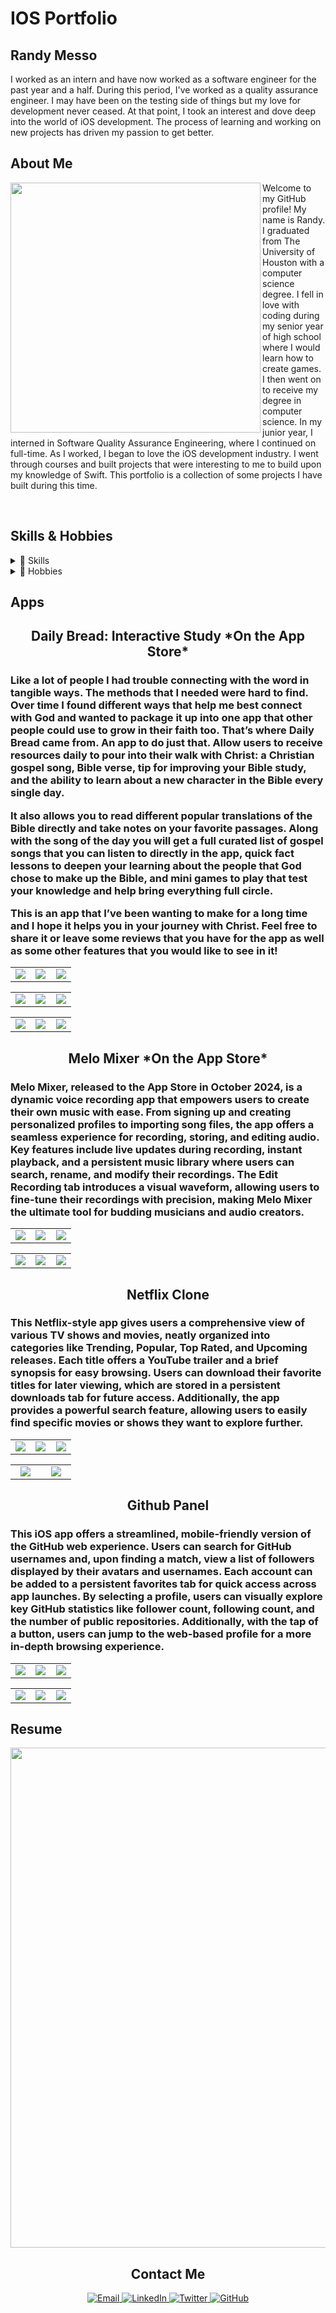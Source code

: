 # IOS Portfolio

## Randy Messo

<p align="left">
I worked as an intern and have now worked as a software engineer for the past year and a half. During this period, I've worked as a quality assurance engineer. I may have been on the testing side of things but my love for development never ceased. At that point, I took an interest and dove deep into the world of iOS development. The process of learning and working on new projects has driven my passion to get better.
</p>

## About Me

<img align="left" width="400" height="400" src="https://github.com/user-attachments/assets/ed669965-9993-4be2-9898-b935a7f4c21f">

<p align="left">
Welcome to my GitHub profile! My name is Randy. I graduated from The University of Houston with a computer science degree. I fell in love with coding during my senior year of high school where I would learn how to create games. I then went on to receive my degree in computer science. In my junior year, I interned in Software Quality Assurance Engineering, where I continued on full-time. As I worked, I began to love the iOS development industry. I went through courses and built projects that were interesting to me to build upon my knowledge of Swift. This portfolio is a collection of some projects I have built during this time. 

  
</p>

<br clear="all">

## Skills & Hobbies

<details>
<summary>📱 Skills</summary>

Proficient in Swift with a strong foundation in iOS app development using UIKit and some SwiftUI. Experienced in working with iOS components including Storyboard, and database services like Core Data, UserDefaults, and Firebase. Skilled in using Xcode for development and debugging, and familiar with version control using services like Git and GitHub. I used the XCTest framework for writing and running unit tests to generate a high code coverage. 
</details>

<details>
<summary>🎨 Hobbies</summary>

When I'm not coding, I enjoy:
- Playing/creating video games
- Being outdoors. Getting to see new places is always an experience!
- Playing sports with friends 
- Learning new skills, piano has been the recent topic of discussion
</details>

## Apps

<h2 align="center">Daily Bread: Interactive Study *On the App Store*</h2>
<h3 align="left">Like a lot of people I had trouble connecting with the word in tangible ways. The methods that I needed were hard to find. Over time I found different ways that help me best connect with God and wanted to package it up into one app that other people could use to grow in their faith too. That’s where Daily Bread came from. An app to do just that. Allow users to receive resources daily to pour into their walk with Christ: a Christian gospel song, Bible verse, tip for improving your Bible study, and the ability to learn about a new character in the Bible every single day. 


It also allows you to read different popular translations of the Bible directly and take notes on your favorite passages. Along with the song of the day you will get a full curated list of gospel songs that you can listen to directly in the app, quick fact lessons to deepen your learning about the people that God chose to make up the Bible, and mini games to play that test your knowledge and help bring everything full circle.

This is an app that I’ve been wanting to make for a long time and I hope it helps you in your journey with Christ. Feel free to  share it or leave some reviews that you have for the app as well as some other features that you would like to see in it!  </h3>

<table>
  <tr>
    <td align="center" width="33%">
      <img src="https://github.com/user-attachments/assets/b9dfb049-177e-4cbd-a1fc-e40731e8ab77" /><br>
    </td>
    <td align="center" width="33%">
      <img src="https://github.com/user-attachments/assets/d350e13e-dc5f-45d8-9219-0c78928b11e0" /><br>
    </td>
    <td align="center" width="33%">
      <img src="https://github.com/user-attachments/assets/e2cc9aa6-6e93-4ad1-a0f0-1583b2ffc7d6" /><br>
    </td>
  </tr>
</table>

<table>
  <tr>
    <td align="center" width="33%">
      <img src="https://github.com/user-attachments/assets/7075691a-d5f5-4bdd-85b0-e8dab94bd267" /><br>
    </td>
    <td align="center" width="33%">
      <img src="https://github.com/user-attachments/assets/78478b23-6c2c-4d7f-96d2-b1a71722f911" /><br>
    </td>
    <td align="center" width="33%">
      <img src="https://github.com/user-attachments/assets/f640f9cb-7d0c-4f81-b3ea-3cbe803654b3" /><br>
    </td>
  </tr>
</table>

<table>
  <tr>
    <td align="center" width="33%">
      <img src="https://github.com/user-attachments/assets/695b93be-53af-4cac-b15f-c999ea7e1c45" /><br>
    </td>
    <td align="center" width="33%">
      <img src="https://github.com/user-attachments/assets/50b059df-78b3-4e83-baf7-55327cec7dda" /><br>
    </td>
    <td align="center" width="33%">
      <img src="https://github.com/user-attachments/assets/9f58f4cf-0463-4b6d-8d8f-3ebd12ff637a" /><br>
    </td>
  </tr>
</table>

<h2 align="center">Melo Mixer *On the App Store*</h2>
<h3 align="left">Melo Mixer, released to the App Store in October 2024, is a dynamic voice recording app that empowers users to create their own music with ease. From signing up and creating personalized profiles to importing song files, the app offers a seamless experience for recording, storing, and editing audio. Key features include live updates during recording, instant playback, and a persistent music library where users can search, rename, and modify their recordings. The Edit Recording tab introduces a visual waveform, allowing users to fine-tune their recordings with precision, making Melo Mixer the ultimate tool for budding musicians and audio creators.</h3>

<table>
  <tr>
    <td align="center" width="33%">
      <img src="https://github.com/user-attachments/assets/88760f31-0b76-4e17-9144-03620d863cac" /><br>
    </td>
    <td align="center" width="33%">
      <img src="https://github.com/user-attachments/assets/e9fbcbc6-3bb2-4efe-bdee-554b9e87119d" /><br>
    </td>
    <td align="center" width="33%">
      <img src="https://github.com/user-attachments/assets/8434e234-7014-4a08-9e75-4af612191f5c" /><br>
    </td>
  </tr>
</table>

<table>
  <tr>
    <td align="center" width="33%">
      <img src="https://github.com/user-attachments/assets/131592ed-88b6-459d-ad32-18614382e6e9" /><br>
    </td>
    <td align="center" width="33%">
      <img src="https://github.com/user-attachments/assets/b447187e-0aba-4d96-8fa5-eaba4ccbe24e" /><br>
    </td>
    <td align="center" width="33%">
      <img src="https://github.com/user-attachments/assets/20abfd11-54ff-43cc-b9aa-77a855fb1111" /><br>
    </td>
  </tr>
</table>


<h2 align="center">Netflix Clone</h2>
<h3 align="left">This Netflix-style app gives users a comprehensive view of various TV shows and movies, neatly organized into categories like Trending, Popular, Top Rated, and Upcoming releases. Each title offers a YouTube trailer and a brief synopsis for easy browsing. Users can download their favorite titles for later viewing, which are stored in a persistent downloads tab for future access. Additionally, the app provides a powerful search feature, allowing users to easily find specific movies or shows they want to explore further.</h3>

<table>
  <tr>
    <td align="center" width="33%">
      <img src="https://github.com/user-attachments/assets/60311421-78af-48c7-bb50-bd93498b12f7" /><br>
    </td>
    <td align="center" width="33%">
      <img src="https://github.com/user-attachments/assets/cb5d4ea0-4020-425a-a7bc-e8fac6eea447" /><br>
    </td>
    <td align="center" width="33%">
      <img src="https://github.com/user-attachments/assets/3985d4a6-7d5a-44ef-a8a8-4bbdc0f62b49" /><br>
    </td>
  </tr>
</table>

<table>
  <tr>
    <td align="center" width="33%">
      <img src="https://github.com/user-attachments/assets/fe227eb7-f405-4808-8f2f-f2256945d619" /><br>
    </td>
    <td align="center" width="33%">
      <img src="https://github.com/user-attachments/assets/84322ba8-cb34-4d39-b9c9-d30738695ba2" /><br>
    </td>
  </tr>
</table>


<h2 align="center">Github Panel</h2>
<h3 align="left">This iOS app offers a streamlined, mobile-friendly version of the GitHub web experience. Users can search for GitHub usernames and, upon finding a match, view a list of followers displayed by their avatars and usernames. Each account can be added to a persistent favorites tab for quick access across app launches. By selecting a profile, users can visually explore key GitHub statistics like follower count, following count, and the number of public repositories. Additionally, with the tap of a button, users can jump to the web-based profile for a more in-depth browsing experience.</h3>

<table>
  <tr>
    <td align="center" width="33%">
      <img src="https://github.com/user-attachments/assets/45e07dd8-b6d3-4bfe-8d48-078de2e708e5" /><br>
    </td>
    <td align="center" width="33%">
      <img src="https://github.com/user-attachments/assets/0182fb62-04f3-4bf2-838c-03889cc69dce" /><br>
    </td>
    <td align="center" width="33%">
      <img src="https://github.com/user-attachments/assets/bb81ccb3-c2cd-45a3-ae02-ab2dd2fc6637" /><br>
    </td>
  </tr>
</table>

<table>
  <tr>
    <td align="center" width="33%">
      <img src="https://github.com/user-attachments/assets/1213f878-581c-498f-906d-0df887ca3b30" /><br>
    </td>
    <td align="center" width="33%">
      <img src="https://github.com/user-attachments/assets/794bb1f4-39bf-442a-a52f-218ad44b2604" /><br>
    </td>
    <td align="center" width="33%">
      <img src="https://github.com/user-attachments/assets/fd578dbc-1d23-4039-b731-e17412201fb2" /><br>
    </td>
  </tr>
</table>


## Resume

<img width="800" height="800" src="https://github.com/user-attachments/assets/141c82f9-89ea-4724-aae0-73a5371488a0">


<br clear="all">

<h2 align="center">Contact Me</h2>

<p align="center">
  <a href="mailto:randymesso@gmail.com">
    <img src="https://img.shields.io/badge/Email-D14836?style=for-the-badge&logo=gmail&logoColor=white" alt="Email" />
  </a>
  <a href="https://www.linkedin.com/in/randy-messo">
    <img src="https://img.shields.io/badge/LinkedIn-0077B5?style=for-the-badge&logo=linkedin&logoColor=white" alt="LinkedIn" />
  </a>
  <a href="https://twitter.com/swiftlyrandy">
    <img src="https://img.shields.io/badge/Twitter-1DA1F2?style=for-the-badge&logo=twitter&logoColor=white" alt="Twitter" />
  </a>
  <a href="https://github.com/randymesso">
    <img src="https://img.shields.io/badge/GitHub-100000?style=for-the-badge&logo=github&logoColor=white" alt="GitHub" />
  </a>
</p>

